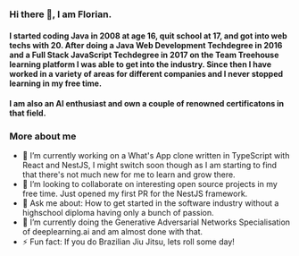 ### Hi there 👋, I am Florian. 
#### I started coding Java in 2008 at age 16, quit school at 17, and got into web techs with 20. After doing a Java Web Development Techdegree in 2016 and a Full Stack JavaScript Techdegree in 2017 on the Team Treehouse learning platform I was able to get into the industry. Since then I have worked in a variety of areas for different companies and I never stopped learning in my free time.

#### I am also an AI enthusiast and own a couple of renowned certificatons in that field.

### More about me

- 🔭 I’m currently working on a What's App clone written in TypeScript with React and NestJS, I might switch soon though as I am starting to find that there's not much new for me to learn and grow there.
- 👯 I’m looking to collaborate on interesting open source projects in my free time. Just opened my first PR for the NestJS framework.
- 💬 Ask me about: How to get started in the software industry without a highschool diploma having only a bunch of passion.
- 🌱 I’m currently doing the Generative Adversarial Networks Specialisation of deeplearning.ai and am almost done with that.
- ⚡ Fun fact: If you do Brazilian Jiu Jitsu, lets roll some day!

<!--
**floriantoenjes/floriantoenjes** is a ✨ _special_ ✨ repository because its `README.md` (this file) appears on your GitHub profile.

Here are some ideas to get you started:

- 🔭 I’m currently working on ...
- 🌱 I’m currently learning ...
- 👯 I’m looking to collaborate on ...
- 🤔 I’m looking for help with ...
- 💬 Ask me about ...
- 📫 How to reach me: ...
- 😄 Pronouns: ...
- ⚡ Fun fact: ...
-->
